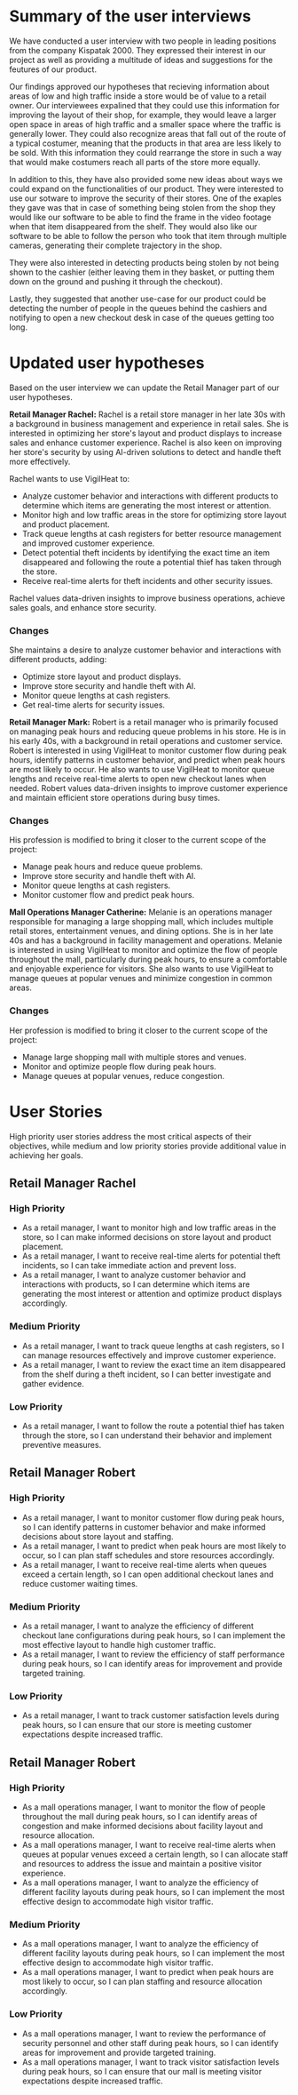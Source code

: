 # Summary of the user interviews
We have conducted a user interview with two people in leading positions from the company Kispatak 2000. They expressed their interest in our project as well as providing a multitude of ideas and suggestions for the feutures of our product.

Our findings approved our hypotheses that recieving information about areas of low and high traffic inside a store would be of value to a retail owner. Our interviewees expalined that they could use this information for improving the layout of their shop, for example, they would leave a larger open space in areas of high traffic and a smaller space where the traffic is generally lower. They could also recognize areas that fall out of the route of a typical costumer, meaning that the products in that area are less likely to be sold. With this information they could rearrange the store in such a way that would make costumers reach all parts of the store more equally.

In addition to this, they have also provided some new ideas about ways we could expand on the functionalities of our product. They were interested to use our sotware to improve the security of their stores. One of the exaples they gave was that in case of something being stolen from the shop they would like our software to be able to find the frame in the video footage when that item disappeared from the shelf. They would also like our software to be able to follow the person who took that item through multiple cameras, generating their complete trajectory in the shop.

They were also interested in detecting products being stolen by not being shown to the cashier (either leaving them in they basket, or putting them down on the ground and pushing it through the checkout).

Lastly, they suggested that another use-case for our product could be detecting the number of people in the queues behind the cashiers and notifying to open a new checkout desk in case of the queues getting too long.

# Updated user hypotheses
Based on the user interview we can update the Retail Manager part of our user hypotheses.

**Retail Manager Rachel:** Rachel is a retail store manager in her late 30s with a background in business management and experience in retail sales. She is interested in optimizing her store's layout and product displays to increase sales and enhance customer experience. Rachel is also keen on improving her store's security by using AI-driven solutions to detect and handle theft more effectively.

Rachel wants to use VigilHeat to:
- Analyze customer behavior and interactions with different products to determine which items are generating the most interest or attention.
- Monitor high and low traffic areas in the store for optimizing store layout and product placement.
- Track queue lengths at cash registers for better resource management and improved customer experience.
- Detect potential theft incidents by identifying the exact time an item disappeared and following the route a potential thief has taken through the store.
- Receive real-time alerts for theft incidents and other security issues.

Rachel values data-driven insights to improve business operations, achieve sales goals, and enhance store security.

### Changes
She maintains a desire to analyze customer behavior and interactions with different products, adding:
- Optimize store layout and product displays.
- Improve store security and handle theft with AI.
- Monitor queue lengths at cash registers.
- Get real-time alerts for security issues.

**Retail Manager Mark:** Robert is a retail manager who is primarily focused on managing peak hours and reducing queue problems in his store. He is in his early 40s, with a background in retail operations and customer service. Robert is interested in using VigilHeat to monitor customer flow during peak hours, identify patterns in customer behavior, and predict when peak hours are most likely to occur. He also wants to use VigilHeat to monitor queue lengths and receive real-time alerts to open new checkout lanes when needed. Robert values data-driven insights to improve customer experience and maintain efficient store operations during busy times.

### Changes
His profession is modified to bring it closer to the current scope of the project:
- Manage peak hours and reduce queue problems.
- Improve store security and handle theft with AI.
- Monitor queue lengths at cash registers.
- Monitor customer flow and predict peak hours.

**Mall Operations Manager Catherine:** Melanie is an operations manager responsible for managing a large shopping mall, which includes multiple retail stores, entertainment venues, and dining options. She is in her late 40s and has a background in facility management and operations. Melanie is interested in using VigilHeat to monitor and optimize the flow of people throughout the mall, particularly during peak hours, to ensure a comfortable and enjoyable experience for visitors. She also wants to use VigilHeat to manage queues at popular venues and minimize congestion in common areas.

### Changes
Her profession is modified to bring it closer to the current scope of the project:
- Manage large shopping mall with multiple stores and venues.
- Monitor and optimize people flow during peak hours.
- Manage queues at popular venues, reduce congestion.

# User Stories
High priority user stories address the most critical aspects of their objectives, while medium and low priority stories provide additional value in achieving her goals.

## Retail Manager Rachel

### High Priority 
- As a retail manager, I want to monitor high and low traffic areas in the store, so I can make informed decisions on store layout and product placement.
- As a retail manager, I want to receive real-time alerts for potential theft incidents, so I can take immediate action and prevent loss.
- As a retail manager, I want to analyze customer behavior and interactions with products, so I can determine which items are generating the most interest or attention and optimize product displays accordingly.

### Medium Priority
- As a retail manager, I want to track queue lengths at cash registers, so I can manage resources effectively and improve customer experience.
- As a retail manager, I want to review the exact time an item disappeared from the shelf during a theft incident, so I can better investigate and gather evidence.

### Low Priority
- As a retail manager, I want to follow the route a potential thief has taken through the store, so I can understand their behavior and implement preventive measures.

## Retail Manager Robert

### High Priority 
- As a retail manager, I want to monitor customer flow during peak hours, so I can identify patterns in customer behavior and make informed decisions about store layout and staffing.
- As a retail manager, I want to predict when peak hours are most likely to occur, so I can plan staff schedules and store resources accordingly.
- As a retail manager, I want to receive real-time alerts when queues exceed a certain length, so I can open additional checkout lanes and reduce customer waiting times.

### Medium Priority
- As a retail manager, I want to analyze the efficiency of different checkout lane configurations during peak hours, so I can implement the most effective layout to handle high customer traffic.
- As a retail manager, I want to review the efficiency of staff performance during peak hours, so I can identify areas for improvement and provide targeted training.

### Low Priority
- As a retail manager, I want to track customer satisfaction levels during peak hours, so I can ensure that our store is meeting customer expectations despite increased traffic.

## Retail Manager Robert

### High Priority 
- As a mall operations manager, I want to monitor the flow of people throughout the mall during peak hours, so I can identify areas of congestion and make informed decisions about facility layout and resource allocation.
- As a mall operations manager, I want to receive real-time alerts when queues at popular venues exceed a certain length, so I can allocate staff and resources to address the issue and maintain a positive visitor experience.
- As a mall operations manager, I want to analyze the efficiency of different facility layouts during peak hours, so I can implement the most effective design to accommodate high visitor traffic.

### Medium Priority
- As a mall operations manager, I want to analyze the efficiency of different facility layouts during peak hours, so I can implement the most effective design to accommodate high visitor traffic.
- As a mall operations manager, I want to predict when peak hours are most likely to occur, so I can plan staffing and resource allocation accordingly.

### Low Priority
- As a mall operations manager, I want to review the performance of security personnel and other staff during peak hours, so I can identify areas for improvement and provide targeted training.
- As a mall operations manager, I want to track visitor satisfaction levels during peak hours, so I can ensure that our mall is meeting visitor expectations despite increased traffic.
